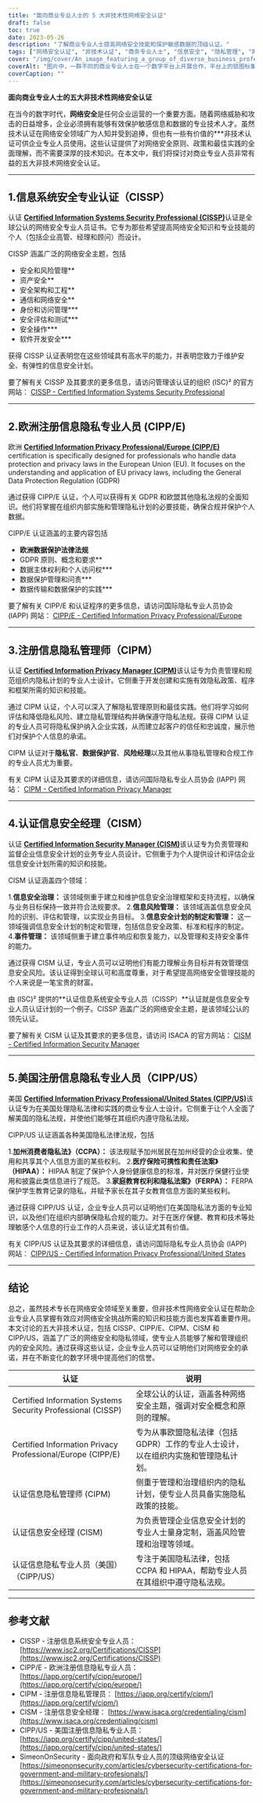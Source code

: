 ```yaml
---
title: "面向商业专业人士的 5 大非技术性网络安全认证"
draft: false
toc: true
date: 2023-05-26
description: "了解商业专业人士提高网络安全技能和保护敏感数据的顶级认证。"
tags: ["网络安全认证", "非技术认证", "商务专业人士", "信息安全", "隐私管理", "网络安全技能", "数据保护", "认证计划", "CISSP", "CIPP E", "CIPM", "CISM", "CIPP 美国", "安全治理", "隐私条例", "合规性", "风险管理", "信息隐私", "商业安全", "数据隐私"]
cover: "/img/cover/An_image_featuring_a_group_of_diverse_business_professional.png"
coverAlt: "图片中，一群不同的商业专业人士在一个数字平台上开展合作，平台上的锁图标象征着网络安全。"
coverCaption: ""
---
```


**面向商业专业人士的五大非技术性网络安全认证**

在当今的数字时代，**网络安全**是任何企业运营的一个重要方面。随着网络威胁和攻击的日益增多，企业必须拥有能够有效保护敏感信息和数据的专业技术人才。虽然技术认证在网络安全领域广为人知并受到追捧，但也有一些有价值的***非技术认证可供企业专业人员使用。这些认证提供了对网络安全原则、政策和最佳实践的全面理解，而不需要深厚的技术知识。在本文中，我们将探讨对商业专业人员非常有益的五大非技术网络安全认证。

______

## 1.信息系统安全专业认证（CISSP）

认证 [**Certified Information Systems Security Professional (CISSP)**](https://www.isc2.org/Certifications/CISSP)认证是全球公认的网络安全专业人员证书。它专为那些希望提高网络安全知识和专业技能的个人（包括企业高管、经理和顾问）而设计。

CISSP 涵盖广泛的网络安全主题，包括

- 安全和风险管理**
- 资产安全**
- 安全架构和工程**
- 通信和网络安全**
- 身份和访问管理***
- 安全评估和测试***
- 安全操作***
- 软件开发安全***

获得 CISSP 认证表明您在这些领域具有高水平的能力，并表明您致力于维护安全、有弹性的信息安全计划。

要了解有关 CISSP 及其要求的更多信息，请访问管理该认证的组织 (ISC)² 的官方网站： [CISSP - Certified Information Systems Security Professional](https://www.isc2.org/Certifications/CISSP)

______

## 2.欧洲注册信息隐私专业人员 (CIPP/E)

欧洲 [**Certified Information Privacy Professional/Europe (CIPP/E)**](https://iapp.org/certify/cipp/europe/) certification is specifically designed for professionals who handle data protection and privacy laws in the European Union (EU). It focuses on the understanding and application of EU privacy laws, including the General Data Protection Regulation (GDPR)

通过获得 CIPP/E 认证，个人可以获得有关 GDPR 和欧盟其他隐私法规的全面知识。他们将掌握在组织内部实施和管理隐私计划的必要技能，确保合规并保护个人数据。

CIPP/E 认证涵盖的主要内容包括

- **欧洲数据保护法律法规**
- GDPR 原则、概念和要求**
- 数据主体权利和个人访问权***
- 数据保护管理和问责***
- 数据传输和数据保护的实践***

要了解有关 CIPP/E 和认证程序的更多信息，请访问国际隐私专业人员协会 (IAPP) 网站： [CIPP/E - Certified Information Privacy Professional/Europe](https://iapp.org/certify/cipp/europe/)

______

## 3.注册信息隐私管理师（CIPM）

认证 [**Certified Information Privacy Manager (CIPM)**](https://iapp.org/certify/cipm/)该认证专为负责管理和规范组织内隐私计划的专业人士设计。它侧重于开发创建和实施有效隐私政策、程序和框架所需的知识和技能。

通过 CIPM 认证，个人可以深入了解隐私管理原则和最佳实践。他们将学习如何评估和降低隐私风险、建立隐私管理结构并确保遵守隐私法规。获得 CIPM 认证的专业人员可将隐私保护纳入企业实践，从而建立起客户的信任和忠诚度，展示他们对保护个人信息的承诺。

CIPM 认证对于**隐私官**、**数据保护官**、**风险经理**以及其他从事隐私管理和合规工作的专业人员尤为重要。

有关 CIPM 认证及其要求的详细信息，请访问国际隐私专业人员协会 (IAPP) 网站： [CIPM - Certified Information Privacy Manager](https://iapp.org/certify/cipm/)

______

## 4.认证信息安全经理（CISM）

认证 [**Certified Information Security Manager (CISM)**](https://www.isaca.org/credentialing/cism)该认证专为负责管理和监督企业信息安全计划的业务专业人员设计。它侧重于为个人提供设计和评估企业信息安全计划所需的知识和技能。

CISM 认证涵盖四个领域：

1.**信息安全治理：** 该领域侧重于建立和维护信息安全治理框架和支持流程，以确保与业务目标保持一致并符合法规要求。
2.**信息风险管理：** 该领域涵盖信息安全风险的识别、评估和管理，以实现业务目标。
3.**信息安全计划的制定和管理：** 这一领域强调信息安全计划的制定和管理，包括信息安全政策、标准和程序的制定。
4.**事件管理：** 该领域侧重于建立事件响应和恢复能力，以及管理和支持安全事件的能力。

通过获得 CISM 认证，专业人员可以证明他们有能力理解业务目标并有效管理信息安全风险。该认证得到全球认可和高度尊重，对于希望提高网络安全管理技能的个人来说是一笔宝贵的财富。

由 (ISC)² 提供的**认证信息系统安全专业人员（CISSP）**认证就是信息安全专业人员认证计划的一个例子。CISSP 涵盖广泛的网络安全主题，是该领域公认的领先认证。

要了解有关 CISM 认证及其要求的更多信息，请访问 ISACA 的官方网站： [CISM - Certified Information Security Manager](https://www.isaca.org/credentialing/cism)
______

## 5.美国注册信息隐私专业人员（CIPP/US）

美国 [**Certified Information Privacy Professional/United States (CIPP/US)**](https://iapp.org/certify/cipp/united-states/)该认证专为在美国处理隐私法律和实践的商业专业人士设计。它侧重于让个人全面了解美国的隐私法规，并使他们能够在其组织内遵守隐私法规。

CIPP/US 认证涵盖各种美国隐私法律法规，包括

1.**加州消费者隐私法》（CCPA）：** 该法规赋予加州居民在加州经营的企业收集、使用和共享其个人信息方面的某些权利。
2.**医疗保险可携性和责任法案》（HIPAA）：** HIPAA 制定了保护个人身份健康信息的标准，并对医疗保健行业使用和披露此类信息进行了规范。
3.**家庭教育权利和隐私法案》（FERPA）：** FERPA 保护学生教育记录的隐私，并赋予家长在其子女教育信息方面的某些权利。

通过获得 CIPP/US 认证，企业专业人员可以证明他们在美国隐私法方面的专业知识，以及他们在组织内部确保隐私合规的能力。对于在医疗保健、教育和技术等处理敏感个人信息的行业工作的人员来说，该认证尤其有价值。

有关 CIPP/US 认证及其要求的详细信息，请访问国际隐私专业人员协会 (IAPP) 网站： [CIPP/US - Certified Information Privacy Professional/United States](https://iapp.org/certify/cipp/united-states/)

______

## 结论

总之，虽然技术专长在网络安全领域至关重要，但非技术性网络安全认证在帮助企业专业人员掌握有效应对网络安全挑战所需的知识和技能方面也发挥着重要作用。本文讨论的五大非技术认证，包括 CISSP、CIPP/E、CIPM、CISM 和 CIPP/US，涵盖了广泛的网络安全和隐私领域，使专业人员能够了解和管理组织内的安全风险。通过获得这些认证，企业专业人员可以证明他们对网络安全的承诺，并在不断变化的数字环境中提高他们的信誉。

| 认证 | 说明
|------------------------------------------------------|--------------------------------------------------------------------------------------------------------------------------------------------------|
| Certified Information Systems Security Professional (CISSP) | 全球公认的认证，涵盖各种网络安全主题，强调对安全概念和原则的理解。|
| Certified Information Privacy Professional/Europe (CIPP/E) | 专为从事欧盟隐私法律（包括 GDPR）工作的专业人士设计，以在组织内实施和管理隐私计划。             |
| 认证信息隐私管理师 (CIPM) | 侧重于管理和治理组织内的隐私计划，使专业人员具备实施隐私政策的技能。    |
| 认证信息安全经理 (CISM) | 为负责管理企业信息安全计划的专业人士量身定制，涵盖风险管理和治理等领域。|
| 认证信息隐私专业人员（美国）（CIPP/US） | 专注于美国隐私法律，包括 CCPA 和 HIPAA，帮助专业人员在其组织中遵守隐私法规。                       |


______

## 参考文献

- CISSP - 注册信息系统安全专业人员： [https://www.isc2.org/Certifications/CISSP](https://www.isc2.org/Certifications/CISSP)
- CIPP/E - 欧洲注册信息隐私专业人员： [https://iapp.org/certify/cipp/europe/](https://iapp.org/certify/cipp/europe/)
- CIPM - 注册信息隐私管理员： [https://iapp.org/certify/cipm/](https://iapp.org/certify/cipm/)
- CISM - 注册信息安全经理： [https://www.isaca.org/credentialing/cism](https://www.isaca.org/credentialing/cism)
- CIPP/US - 美国注册信息隐私专业人员： [https://iapp.org/certify/cipp/united-states/](https://iapp.org/certify/cipp/united-states/)
- SimeonOnSecurity - 面向政府和军队专业人员的顶级网络安全认证 [https://simeononsecurity.com/articles/cybersecurity-certifications-for-government-and-military-profesionals/](https://simeononsecurity.com/articles/cybersecurity-certifications-for-government-and-military-profesionals/)
